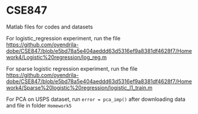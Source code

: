 # CSE847
Matlab files for codes and datasets

For logistic_regression experiment, run the file https://github.com/oyendrila-dobe/CSE847/blob/e5bd78a5e404aeddd63d5316ef9a8381df4628f7/Homework4/Logistic%20regression/log_reg.m

For sparse logistic regression experiment, run the file https://github.com/oyendrila-dobe/CSE847/blob/e5bd78a5e404aeddd63d5316ef9a8381df4628f7/Homework4/Sparse%20logistic%20regression/logistic_l1_train.m 

For PCA on USPS dataset, run ```error = pca_imp()``` after downloading data and file in folder ```Homework5```
